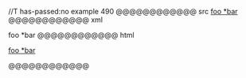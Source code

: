 //T has-passed:no
example 490
@@@@@@@@@@@@ src
[foo *bar](baz*)
@@@@@@@@@@@@ xml
<?xml version="1.0" encoding="UTF-8"?>
<!DOCTYPE document SYSTEM "CommonMark.dtd">
<document xmlns="http://commonmark.org/xml/1.0">
  <paragraph>
    <link destination="baz*" title="">
      <text>foo *bar</text>
    </link>
  </paragraph>
</document>
@@@@@@@@@@@@ html
<p><a href="baz*">foo *bar</a></p>
@@@@@@@@@@@@
